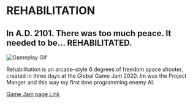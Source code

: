 # REHABILITATION

## In A.D. 2101. There was too much peace. It needed to be... REHABILITATED.

![Gameplay Gif](README_Files/gameplay.gif)

Rehabilitation is an arcade-style 6 degrees of freedom space shooter, created in three days at the Global Game Jam 2020. Im was the Project Manger and this way my first time programming enemy AI. 

[Game Jam page Link](https://globalgamejam.org/2020/games/rehabilitation-1)
